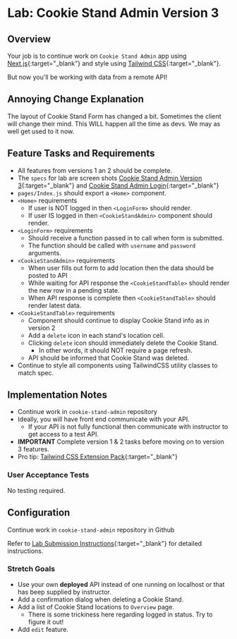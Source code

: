 # Lab: Cookie Stand Admin Version 3

## Overview

Your job is to continue work on `Cookie Stand Admin` app using [Next.js](https://nextjs.org/){:target="_blank"} and style using [Tailwind CSS](https://tailwindcss.com/){:target="_blank"}.

But now you'll be working with data from a remote API!

## Annoying Change Explanation

The layout of Cookie Stand Form has changed a bit. Sometimes the client will change their mind. This WILL happen all the time as devs. We may as well get used to it now.

## Feature Tasks and Requirements

- All features from versions 1 an 2 should be complete.
- The `specs` for lab are screen shots [Cookie Stand Admin Version 3](./cookie-stand-admin-version-3.png){:target="_blank"} and [Cookie Stand Admin Login](./cookie-stand-admin-login.png){:target="_blank"}
- `pages/Index.js` should export a `<Home>` component.
- `<Home>` requirements
  - If user is NOT logged in then `<LoginForm>` should render.
  - If user IS logged in then `<CookieStandAdmin>` component should render.
- `<LoginForm>` requirements
  - Should receive a function passed in to call when form is submitted.
  - The function should be called with `username` and `password` arguments.
- `<CookieStandAdmin>` requirements
  - When user fills out form to add location then the data should be posted to API
  - While waiting for API response the `<CookieStandTable>` should render the new row in a pending state.
  - When API response is complete then `<CookieStandTable>` should render latest data.
- `<CookieStandTable>` requirements
  - Component should continue to display Cookie Stand info as in version 2
  - Add a `delete` icon in each stand's location cell.
  - Clicking `delete` icon should immediately delete the Cookie Stand.
    - In other words, it should NOT require a page refresh.
  - API should be informed that Cookie Stand was deleted.
- Continue to style all components using TailwindCSS utility classes to match spec.

## Implementation Notes

- Continue work in `cookie-stand-admin` repository
- Ideally, you will have front end communicate with your API.
  - If your API is not fully functional then communicate with instructor to get access to a test API.
- **IMPORTANT** Complete version 1 & 2 tasks before moving on to version 3 features.
- Pro tip: [Tailwind CSS Extension Pack](https://marketplace.visualstudio.com/items?itemName=andrewmcodes.tailwindcss-extension-pack){:target="_blank"}

### User Acceptance Tests

No testing required.

## Configuration

Continue work in `cookie-stand-admin` repository in Github

Refer to [Lab Submission Instructions](../../../reference/submission-instructions/labs/README-NEXT){:target="_blank"} for detailed instructions.

### Stretch Goals

- Use your own **deployed** API instead of one running on localhost or that has beep supplied by instructor.
- Add a confirmation dialog when deleting a Cookie Stand.
- Add a list of Cookie Stand locations to `Overview` page.
  - There is some trickiness here regarding logged in status. Try to figure it out!
- Add `edit` feature.
